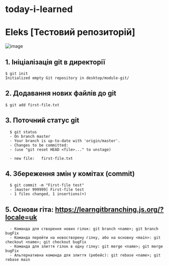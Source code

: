 # today-i-learned
# Eleks [Тестовий репозиторій]

![image](https://user-images.githubusercontent.com/23397333/160283892-aef152ae-239e-419f-ab42-20ce849b9234.png)

## 1. Ініціалізація git в директорії
```
$ git init
Initialized empty Git repository in desktop/module-git/
```

## 2. Додавання нових файлів до git
```
$ git add first-file.txt
```
  
## 3. Поточний статус git
```
  $ git status
  - On branch master
  - Your branch is up-to-date with 'origin/master'.
  - Changes to be committed:
  - (use "git reset HEAD <file>..." to unstage)

  - new file:   first-file.txt
 ```
  
## 4. Збереження змін у комітах (commit)
```
  $ git commit -m "First-file test"
  - [master 999999] First-file test
  - 1 files changed, 1 insertions(+)
 ```

## 5. Основи гіта: https://learngitbranching.js.org/?locale=uk
```
  - Команда для створення нових гілок: git branch <name>; git branch bugFix
  - Команда перейти на новостворену гілку, або на основну <main>: git checkout <name>; git checkout bugFix
  - Команда для злиття гілок в одну гілку: git merge <name>; git merge bugFix
  - Альтернативна команда для злиття (ребейс): git rebase <name>; git rebase main
```
  
